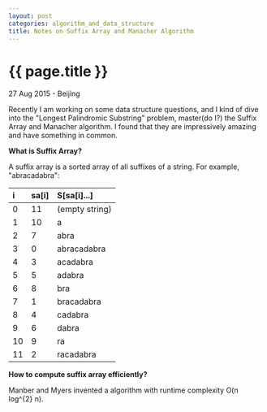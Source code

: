 ```yaml
---
layout: post
categories: algorithm_and_data_structure
title: Notes on Suffix Array and Manacher Algorithm
---
```


{{ page.title }}
================

<p class="meta">27 Aug 2015 - Beijing</p>

Recently I am working on some data structure questions, and I kind of
dive into the "Longest Palindromic Substring" problem, master(do I?) the Suffix
Array and Manacher algorithm. I found that they are impressively amazing and have something in common.

**What is Suffix Array?**

A suffix array is a sorted array of all suffixes of a string. For example, "abracadabra":

i          |sa[i]           |S[sa[i]...]
:----------|:----------|:---------------
0          |11         |(empty string)
1          |10         |a
2          |7          |abra
3          |0          |abracadabra
4          |3          |acadabra
5          |5          |adabra
6          |8          |bra
7          |1          |bracadabra
8          |4          |cadabra
9          |6          |dabra
10         |9          |ra
11         |2          |racadabra

**How to compute suffix array efficiently?**

Manber and Myers invented a algorithm with runtime complexity O(n log^{2} n).
